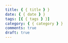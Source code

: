 ```yaml
---
title: { { title } }
date: { { date } }
tags: [{ { tags } }]
category: { { category } }
comments: true
draft: true
---
```

